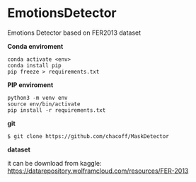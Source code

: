# EmotionsDetector
Emotions Detector based on FER2013 dataset

**Conda enviroment**
```
conda activate <env>
conda install pip
pip freeze > requirements.txt
```
**PIP enviroment**
```
python3 -m venv env
source env/bin/activate
pip install -r requirements.txt
```

**git**
```
$ git clone https://github.com/chacoff/MaskDetector
```


**dataset**

it can be download from kaggle: https://datarepository.wolframcloud.com/resources/FER-2013
